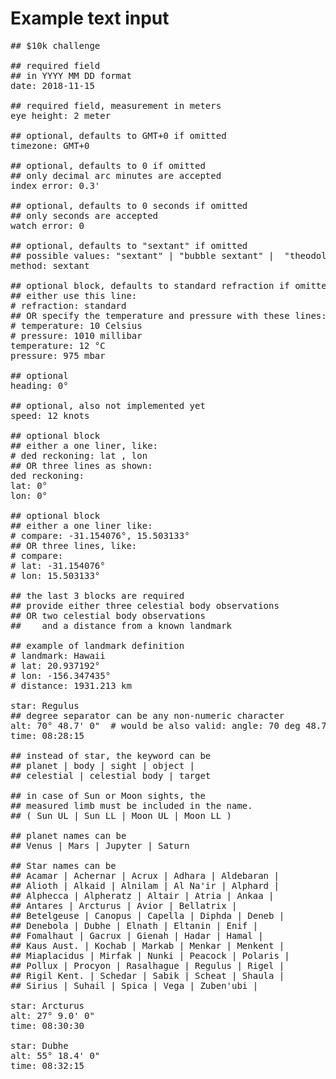 # Example text input
<pre>
## $10k challenge

## required field
## in YYYY MM DD format
date: 2018-11-15

## required field, measurement in meters
eye height: 2 meter

## optional, defaults to GMT+0 if omitted
timezone: GMT+0

## optional, defaults to 0 if omitted
## only decimal arc minutes are accepted
index error: 0.3'

## optional, defaults to 0 seconds if omitted
## only seconds are accepted
watch error: 0

## optional, defaults to "sextant" if omitted
## possible values: "sextant" | "bubble sextant" |  "theodolite" | "cellphone"
method: sextant

## optional block, defaults to standard refraction if omitted
## either use this line:
# refraction: standard 
## OR specify the temperature and pressure with these lines:
# temperature: 10 Celsius 
# pressure: 1010 millibar
temperature: 12 °C
pressure: 975 mbar

## optional
heading: 0°

## optional, also not implemented yet
speed: 12 knots

## optional block
## either a one liner, like:
# ded reckoning: lat , lon
## OR three lines as shown:
ded reckoning:
lat: 0°
lon: 0°

## optional block
## either a one liner like:
# compare: -31.154076°, 15.503133°
## OR three lines, like:
# compare:
# lat: -31.154076°
# lon: 15.503133°

## the last 3 blocks are required
## provide either three celestial body observations
## OR two celestial body observations 
##    and a distance from a known landmark

## example of landmark definition
# landmark: Hawaii
# lat: 20.937192°
# lon: -156.347435°
# distance: 1931.213 km

star: Regulus
## degree separator can be any non-numeric character
alt: 70° 48.7' 0"  # would be also valid: angle: 70 deg 48.7 min 0 sec
time: 08:28:15

## instead of star, the keyword can be
## planet | body | sight | object |
## celestial | celestial body | target

## in case of Sun or Moon sights, the 
## measured limb must be included in the name.
## ( Sun UL | Sun LL | Moon UL | Moon LL )

## planet names can be
## Venus | Mars | Jupyter | Saturn

## Star names can be
## Acamar | Achernar | Acrux | Adhara | Aldebaran | 
## Alioth | Alkaid | Alnilam | Al Na'ir | Alphard | 
## Alphecca | Alpheratz | Altair | Atria | Ankaa | 
## Antares | Arcturus | Avior | Bellatrix | 
## Betelgeuse | Canopus | Capella | Diphda | Deneb | 
## Denebola | Dubhe | Elnath | Eltanin | Enif | 
## Fomalhaut | Gacrux | Gienah | Hadar | Hamal | 
## Kaus Aust. | Kochab | Markab | Menkar | Menkent | 
## Miaplacidus | Mirfak | Nunki | Peacock | Polaris | 
## Pollux | Procyon | Rasalhague | Regulus | Rigel | 
## Rigil Kent. | Schedar | Sabik | Scheat | Shaula | 
## Sirius | Suhail | Spica | Vega | Zuben'ubi | 

star: Arcturus
alt: 27° 9.0' 0"
time: 08:30:30

star: Dubhe
alt: 55° 18.4' 0" 
time: 08:32:15

</pre>
